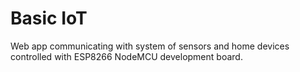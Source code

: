 # Basic IoT
 Web app communicating with system of sensors and home devices controlled with ESP8266 NodeMCU development board.
